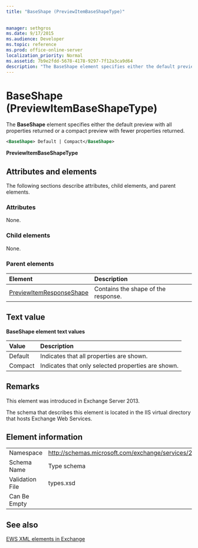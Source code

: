 ```yaml
---
title: "BaseShape (PreviewItemBaseShapeType)"
 
 
manager: sethgros
ms.date: 9/17/2015
ms.audience: Developer
ms.topic: reference
ms.prod: office-online-server
localization_priority: Normal
ms.assetid: 7b9e2fdd-5678-4178-9297-7f12a3ca9d64
description: "The BaseShape element specifies either the default preview with all properties returned or a compact preview with fewer properties returned."
---
```


# BaseShape (PreviewItemBaseShapeType)

The **BaseShape** element specifies either the default preview with all properties returned or a compact preview with fewer properties returned. 
  
```XML
<BaseShape> Default | Compact</BaseShape>
```

 **PreviewItemBaseShapeType**
## Attributes and elements

The following sections describe attributes, child elements, and parent elements.
  
### Attributes

None.
  
### Child elements

None.
  
### Parent elements

|**Element**|**Description**|
|:-----|:-----|
|[PreviewItemResponseShape](previewitemresponseshape.md) <br/> |Contains the shape of the response.  <br/> |
   
## Text value

**BaseShape element text values**

|**Value**|**Description**|
|:-----|:-----|
|Default  <br/> |Indicates that all properties are shown.  <br/> |
|Compact  <br/> |Indicates that only selected properties are shown.  <br/> |
   
## Remarks

This element was introduced in Exchange Server 2013.
  
The schema that describes this element is located in the IIS virtual directory that hosts Exchange Web Services.
  
## Element information

|||
|:-----|:-----|
|Namespace  <br/> |http://schemas.microsoft.com/exchange/services/2006/types  <br/> |
|Schema Name  <br/> |Type schema  <br/> |
|Validation File  <br/> |types.xsd  <br/> |
|Can Be Empty  <br/> ||
   
## See also



[EWS XML elements in Exchange](ews-xml-elements-in-exchange.md)

